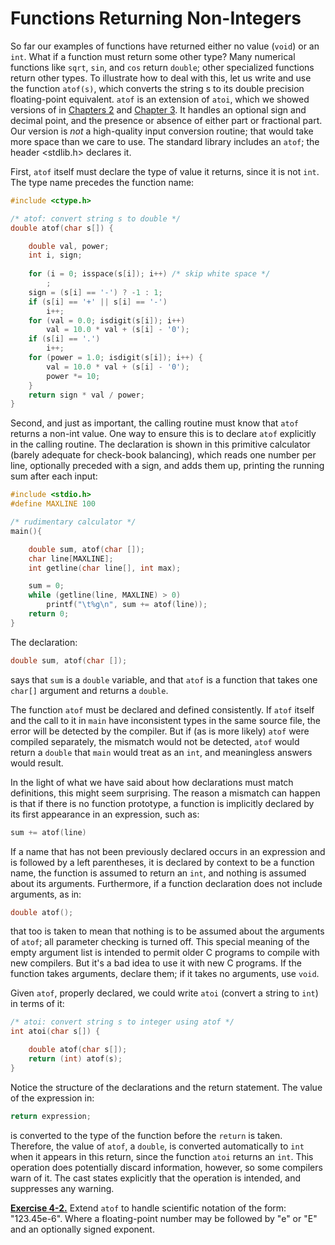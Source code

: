 # Functions Returning Non-Integers

So far our examples of functions have returned either no value (`void`) or an `int`. What if a function must return some other type? Many numerical functions like `sqrt`, `sin`, and `cos` return `double`; other specialized functions return other types. To illustrate how to deal with this, let us write and use the function `atof(s)`, which converts the string s to its double precision floating-point equivalent. `atof` is an extension of `atoi`, which we showed versions of in [Chapters 2](../Chapter2/2-0.md) and [Chapter 3](../Chapter3/3-0.md). It handles an optional sign and decimal point, and the presence or absence of either part or fractional part. Our version is *not* a high-quality input conversion routine; that would take more space than we care to use. The standard library includes an `atof`; the header <stdlib.h> declares it.

First, `atof` itself must declare the type of value it returns, since it is not `int`. The type name precedes the function name:

```c
#include <ctype.h> 

/* atof: convert string s to double */ 
double atof(char s[]) {

    double val, power; 
    int i, sign; 
    
    for (i = 0; isspace(s[i]); i++) /* skip white space */ 
        ; 
    sign = (s[i] == '-') ? -1 : 1; 
    if (s[i] == '+' || s[i] == '-') 
        i++; 
    for (val = 0.0; isdigit(s[i]); i++) 
        val = 10.0 * val + (s[i] - '0'); 
    if (s[i] == '.') 
        i++; 
    for (power = 1.0; isdigit(s[i]); i++) { 
        val = 10.0 * val + (s[i] - '0'); 
        power *= 10; 
    } 
    return sign * val / power; 
}
```

Second, and just as important, the calling routine must know that `atof` returns a non-int value. One way to ensure this is to declare `atof` explicitly in the calling routine. The declaration is shown in this primitive calculator (barely adequate for check-book balancing), which reads one number per line, optionally preceded with a sign, and adds them up, printing the running sum after each input:

```c
#include <stdio.h>
#define MAXLINE 100

/* rudimentary calculator */
main(){

    double sum, atof(char []);
    char line[MAXLINE];
    int getline(char line[], int max);

    sum = 0;
    while (getline(line, MAXLINE) > 0)
        printf("\t%g\n", sum += atof(line));
    return 0;
}
```

The declaration:

```c
double sum, atof(char []);
```

says that `sum` is a `double` variable, and that `atof` is a function that takes one `char[]` argument and returns a `double`.

The function `atof` must be declared and defined consistently. If `atof` itself and the call to it in `main` have inconsistent types in the same source file, the error will be detected by the compiler. But if (as is more likely) `atof` were compiled separately, the mismatch would not be detected, `atof` would return a `double` that `main` would treat as an `int`, and meaningless answers would result.

In the light of what we have said about how declarations must match definitions, this might seem surprising. The reason a mismatch can happen is that if there is no function prototype, a function is implicitly declared by its first appearance in an expression, such as:

```c
sum += atof(line)
```

If a name that has not been previously declared occurs in an expression and is followed by a left parentheses, it is declared by context to be a function name, the function is assumed to return an `int`, and nothing is assumed about its arguments. Furthermore, if a function declaration does not include arguments, as in:

```c
double atof();
```

that too is taken to mean that nothing is to be assumed about the arguments of `atof`; all parameter checking is turned off. This special meaning of the empty argument list is intended to permit older C programs to compile with new compilers. But it's a bad idea to use it with new C programs. If the function takes arguments, declare them; if it takes no arguments, use `void`.

Given `atof`, properly declared, we could write `atoi` (convert a string to `int`) in terms of it:

```c
/* atoi: convert string s to integer using atof */ 
int atoi(char s[]) { 

    double atof(char s[]);
    return (int) atof(s);
} 
```

Notice the structure of the declarations and the return statement. The value of the expression in:

```c
return expression;
```

is converted to the type of the function before the `return` is taken. Therefore, the value of `atof`, a `double`, is converted automatically to `int` when it appears in this return, since the function `atoi` returns an `int`. This operation does potentially discard information, however, so some compilers warn of it. The cast states explicitly that the operation is intended, and suppresses any warning.

[**Exercise 4-2.**](../Solutions/Chapter4/E4-2.md) Extend `atof` to handle scientific notation of the form: "123.45e-6". Where a floating-point number may be followed by "e" or "E" and an optionally signed exponent.

